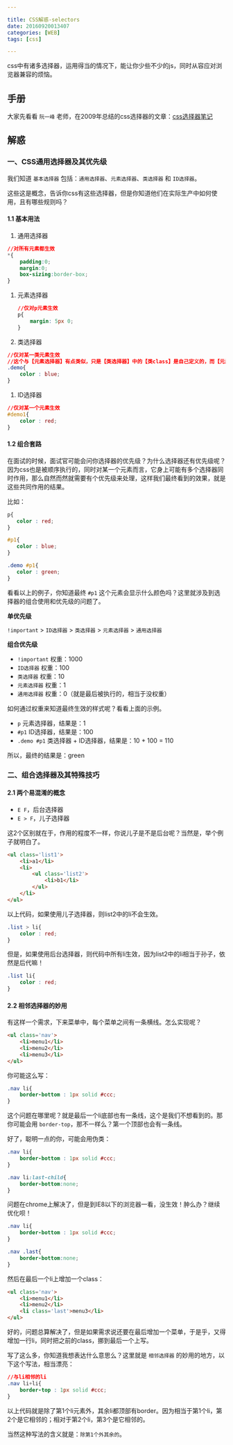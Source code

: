 ```yaml
---

title: CSS解惑-selectors
date: 20160920013407
categories: [WEB]
tags: [css]

---
```


css中有诸多选择器，运用得当的情况下，能让你少些不少的js，同时从容应对浏览器兼容的烦恼。

## 手册

大家先看看 `阮一峰` 老师，在2009年总结的css选择器的文章：[css选择器笔记](http://www.ruanyifeng.com/blog/2009/03/css_selectors.html)

## 解惑

### 一、CSS通用选择器及其优先级

我们知道 `基本选择器` 包括：`通用选择器`、`元素选择器`、`类选择器` 和 `ID选择器`。

这些这是概念，告诉你css有这些选择器，但是你知道他们在实际生产中如何使用，且有哪些规则吗？

#### 1.1 基本用法

1. 通用选择器

```css
//对所有元素都生效
*{
	padding:0;
	margin:0;
	box-sizing:border-box;
}
```

1. 元素选择器

    ```css
    //仅对p元素生效
    p{
    	margin: 5px 0;
    }
    ```

1. 类选择器

```css
//仅对某一类元素生效
//这个与【元素选择器】有点类似，只是【类选择器】中的【类class】是自己定义的，而【元素选择器】中的【元素element】是html自带的。
.demo{
	color : blue;
}
```

1. ID选择器

```css
//仅对某一个元素生效
#demo1{
	color : red;
}
```

#### 1.2 组合套路

在面试的时候，面试官可能会问你选择器的优先级？为什么选择器还有优先级呢？因为css也是被顺序执行的，同时对某一个元素而言，它身上可能有多个选择器同时作用，那么自然而然就需要有个优先级来处理，这样我们最终看到的效果，就是这些共同作用的结果。

比如：

```css
p{
   color : red;
}

#p1{
   color : blue;
}

.demo #p1{
   color : green;
}
```

看看以上的例子，你知道最终 `#p1` 这个元素会显示什么颜色吗？这里就涉及到选择器的组合使用和优先级的问题了。

**单优先级**

`!important` > `ID选择器` > `类选择器` > `元素选择器` > `通用选择器`

**组合优先级**

* `!important` 权重：1000
* `ID选择器` 权重：100
* `类选择器` 权重：10
* `元素选择器` 权重：1
* `通用选择器` 权重：0（就是最后被执行的，相当于没权重）

如何通过权重来知道最终生效的样式呢？看看上面的示例。

* `p` 元素选择器，结果是：1
* `#p1` ID选择器，结果是：100
* `.demo #p1` 类选择器 + ID选择器，结果是：10 + 100 = 110

所以，最终的结果是：green

### 二、组合选择器及其特殊技巧

#### 2.1 两个易混淆的概念

* `E F`，后台选择器
* `E > F`，儿子选择器

这2个区别就在于，作用的程度不一样，你说儿子是不是后台呢？当然是，举个例子就明白了。

```html
<ul class='list1'>
	<li>a1</li>
	<li>
		<ul class='list2'>
			<li>b1</li>
		</ul>
	</li>
</ul>
```

以上代码，如果使用儿子选择器，则list2中的li不会生效。

```css
.list > li{
	color : red;
}
```

但是，如果使用后台选择器，则代码中所有li生效，因为list2中的li相当于孙子，依然是后代嘛！

```css
.list li{
	color : red;
}
```

#### 2.2 相邻选择器的妙用

有这样一个需求，下来菜单中，每个菜单之间有一条横线。怎么实现呢？

```html
<ul class='nav'>
	<li>menu1</li>
	<li>menu2</li>
	<li>menu3</li>
</ul>
```

你可能这么写：

```css
.nav li{
	border-bottom : 1px solid #ccc;
}
```

这个问题在哪里呢？就是最后一个li底部也有一条线，这个是我们不想看到的。那你可能会用 `border-top`，那不一样么？第一个顶部也会有一条线。

好了，聪明一点的你，可能会用伪类：

```css
.nav li{
	border-bottom : 1px solid #ccc;
}

.nav li:last-child{
	border-bottom:none;
}
```

问题在chrome上解决了，但是到IE8以下的浏览器一看，没生效！肿么办？继续优化呗！

```css
.nav li{
	border-bottom : 1px solid #ccc;
}

.nav .last{
	border-bottom:none;
}
```

然后在最后一个li上增加一个class：

```html
<ul class='nav'>
	<li>menu1</li>
	<li>menu2</li>
	<li class='last'>menu3</li>
</ul>
```

好的，问题总算解决了，但是如果需求说还要在最后增加一个菜单，于是乎，又得增加一行li，同时把之前的class，挪到最后一个上写。

写了这么多，你知道我想表达什么意思么？这里就是 `相邻选择器` 的妙用的地方，以下这个写法，相当漂亮：

```css
//与li相邻的li
.nav li+li{
	border-top : 1px solid #ccc;
}
```

以上代码就是除了第1个li元素外，其余li都顶部有border。因为相当于第1个li，第2个是它相邻的；相对于第2个li，第3个是它相邻的。

当然这种写法的含义就是：`除第1个外其余的`。

